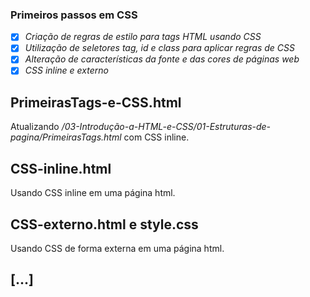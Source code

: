 ### Primeiros passos em CSS

- [X] _Criação de regras de estilo para tags HTML usando CSS_
- [X] _Utilização de seletores tag, id e class para aplicar regras de CSS_
- [X] _Alteração de características da fonte e das cores de páginas web_
- [X] _CSS inline e externo_

## PrimeirasTags-e-CSS.html

Atualizando _/03-Introdução-a-HTML-e-CSS/01-Estruturas-de-pagina/PrimeirasTags.html_ com CSS inline.

## CSS-inline.html

Usando CSS inline em uma página html.

## CSS-externo.html e style.css

Usando CSS de forma externa em uma página html.

## [...]